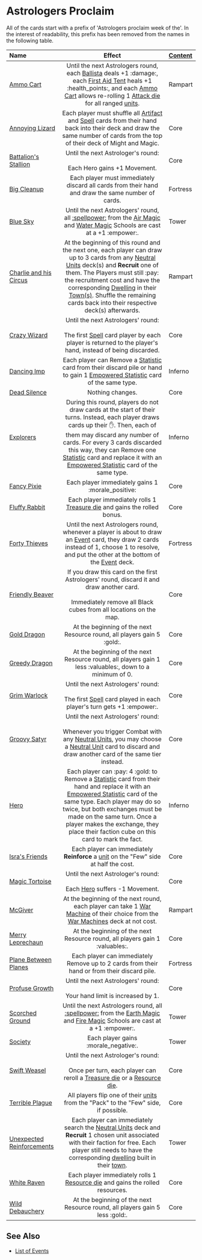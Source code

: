 # Astrologers Proclaim

All of the cards start with a prefix of 'Astrologers proclaim week of the'. In the interest of readability, this prefix has been removed from the names in the following table.

| Name | Effect | [Content](../content.md) |
| :--- | :---: | :--- |
| [Ammo Cart](ammo_cart.md) | Until the next Astrologers round, each [Ballista](../war_machines/ballista.md) deals +1 :damage:, each [First Aid Tent](../war_machines/first_aid_tent.md) heals +1 :health_points:‍, and each [Ammo Cart](../war_machines/ammo_cart.md) allows re-rolling 1 [Attack die](../dice.md#attack-die) for all ranged [units](../units/index.md). | Rampart |
| [Annoying Lizard](annoying_lizard.md) | Each player must shuffle all [Artifact](../artifacts/index.md) and [Spell](../spells/index.md) cards from their hand back into their deck and draw the same number of cards from the top of their deck of Might and Magic. | Core |
| [Battalion's Stallion](battalions_stallion.md) | Until the next Astrologer's round:<br><br>Each Hero gains +1 Movement. | Core |
| [Big Cleanup](big_cleanup.md) | Each player must immediately discard all cards from their hand and draw the same number of cards. | Fortress |
| [Blue Sky](blue_sky.md) | Until the next Astrologers' round, all [:spellpower:](../spells/index.md) from the [Air Magic](../spells/school_of_air_magic.md) and [Water Magic](../spells/school_of_water_magic.md) Schools are cast at a +1 :empower:. | Tower |
| [Charlie and his Circus](charlie_and_his_circus.md) | At the beginning of this round and the next one, each player can draw up to 3 cards from any [Neutral Units](../units/index.md) deck(s) and **Recruit** one of them. The Players must still :pay: the recruitment cost and have the corresponding [Dwelling](../towns/index.md) in their [Town(s)](../towns/index.md). Shuffle the remaining cards back into their respective deck(s) afterwards. | Rampart |
| [Crazy Wizard](crazy_wizard.md) | Until the next Astrologers' round:<br><br>The first [Spell](../spells/index.md) card player by each player is returned to the player's hand, instead of being discarded. | Core |
| [Dancing Imp](dancing_imp.md) | Each player can Remove a [Statistic](../statistics/index.md) card from their discard pile or hand to gain 1 [Empowered Statistic](../statistics/index.md) card of the same type. | Inferno |
| [Dead Silence](dead_silence.md) | Nothing changes. | Core |
| [Explorers](explorers.md) | During this round, players do not draw cards at the start of their turns. Instead, each player draws cards up their :hand:. Then, each of them may discard any number of cards. For every 3 cards discarded this way, they can Remove one [Statistic](../statistics/index.md) card and replace it with an [Empowered Statistic](../statistics/index.md) card of the same type. | Inferno |
| [Fancy Pixie](fancy_pixie.md) | Each player immediately gains 1 :morale_positive: | Core |
| [Fluffy Rabbit](fluffy_rabbit.md) | Each player immediately rolls 1 [Treasure die](../dice.md#treasure-die) and gains the rolled bonus. | Core |
| [Forty Thieves](forty_thieves.md) | Until the next Astrologers round, whenever a player is about to draw an [Event](../events/index.md) card, they draw 2 cards instead of 1, choose 1 to resolve, and put the other at the bottom of the [Event](../events/index.md) deck. | Fortress |
| [Friendly Beaver](friendly_beaver.md) | If you draw this card on the first Astrologers' round, discard it and draw another card.<br><br>Immediately remove all Black cubes from all locations on the map. | Core |
| [Gold Dragon](gold_dragon.md) | At the beginning of the next Resource round, all players gain 5 :gold:. | Core |
| [Greedy Dragon](greedy_dragon.md) | At the beginning of the next Resource round, all players gain 1 less :valuables:, down to a minimum of 0. | Core |
| [Grim Warlock](grim_warlock.md) | Until the next Astrologers' round:<br><br>The first [Spell](../spells/index.md) card played in each player's turn gets +1 :empower:. | Core |
| [Groovy Satyr](groovy_satyr.md) | Until the next Astrologers' round:<br><br>Whenever you trigger Combat with any [Neutral Units](../units/index.md), you may choose a [Neutral Unit](../units/index.md) card to discard and draw another card of the same tier instead. | Core |
| [Hero](hero.md) | Each player can :pay: 4 :gold: to Remove a [Statistic](../statistics/index.md) card from their hand and replace it with an [Empowered Statistic](../statistics/index.md) card of the same type. Each player may do so twice, but both exchanges must be made on the same turn. Once a player makes the exchange, they place their faction cube on this card to mark the fact. | Inferno |
| [Isra's Friends](isras_friends.md) | Each player can immediately **Reinforce** a [unit](../units/index.md) on the "Few" side at half the cost. | Core |
| [Magic Tortoise](magic_tortoise.md) | Until the next Astrologer's round:<br><br>Each [Hero](../heroes/index.md) suffers -1 Movement. | Core |
| [McGiver](mcgiver.md) | At the beginning of the next round, each player can take 1 [War Machine](../war_machines/index.md) of their choice from the [War Machines](../war_machines/index.md) deck at not cost. | Rampart |
| [Merry Leprechaun](merry_leprechaun.md) | At the beginning of the next Resource round, all players gain 1 :valuables:. | Core |
| [Plane Between Planes](plane_between_planes.md) | Each player can immediately Remove up to 2 cards from their hand or from their discard pile. | Fortress |
| [Profuse Growth](profuse_growth.md) | Until the next Astrologers' round:<br><br>Your hand limit is increased by 1. | Core |
| [Scorched Ground](scorched_ground.md) | Until the next Astrologers round, all [:spellpower:](../spells/index.md) from the [Earth Magic](../spells/school_of_earth_magic.md) and [Fire Magic](../spells/school_of_fire_magic.md) Schools are cast at a +1 :empower:. | Tower |
| [Society](society.md) | Each player gains :morale_negative:. | Tower |
| [Swift Weasel](swift_weasel.md) | Until the next Astrologer's round:<br><br>Once per turn, each player can reroll a [Treasure die](../dice.md#treasure-die) or a [Resource die](../dice.md#resource-die). | Core |
| [Terrible Plague](terrible_plague.md) | All players flip one of their [units](../units/index.md) from the "Pack" to the "Few" side, if possible. | Core |
| [Unexpected Reinforcements](unexpected_reinforcements.md) | Each player can immediately search the [Neutral Units](../units/index.md) deck and **Recruit** 1 chosen unit associated with their faction for free. Each player still needs to have the corresponding [dwelling](../towns/index.md) built in their [town](../towns/index.md). | Tower |
| [White Raven](white_raven.md) | Each player immediately rolls 1 [Resource die](../dice.md#resource-die) and gains the rolled resources. | Core |
| [Wild Debauchery](wild_debauchery.md) | At the beginning of the next Resource round, all players gain 5 less :gold:. | Core |


## See Also

- [List of Events](../events/index.md)